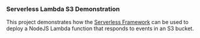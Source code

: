### Serverless Lambda S3 Demonstration

This project demonstrates how the [Serverless Framework](https://serverless.com/) can be used to deploy a NodeJS Lambda function that responds to events in an S3 bucket.
